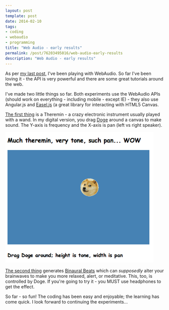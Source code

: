 ```yaml
---
layout: post
template: post
date: 2014-02-10
tags:
- coding
- webaudio
- programming
title: "Web Audio - early results"
permalink: /post/76203495016/web-audio-early-results
description: "Web Audio - early results"
---
```

As per [my last post](http://blog.randylubin.com/post/75460203979/experimenting-with-html5-web-audio), I've been playing with WebAudio. So far I've been loving it - the API is very powerful and there are some great tutorials around the web.

I've made two little things so far. Both experiments use the WebAudio APIs (should work on everything - including mobile - except IE) - they also use Angular.js and [Easel.js](http://www.createjs.com/#!/EaselJS) (a great library for interacting with HTML5 Canvas.

[The first thing](http://randylubin.github.io/Web-Audio-Experiments/#/theremin) is a Theremin - a crazy electronic instrument usually played with a wand. In my digital version, you drag [Doge](https://en.wikipedia.org/wiki/Doge_(meme)) around a canvas to make sound. The Y-axis is frequency and the X-axis is pan (left vs right speaker).

![](/images/b5bf1e40e4a0bbc3ac8f67c25715e1b144746f1b0adc90b43a05c33c9b423242.png)

[The second thing](http://randylubin.github.io/Web-Audio-Experiments/#/binaural) generates [Binaural Beats](https://en.wikipedia.org/wiki/Binaural_beats) which can _supposedly_ alter your brainwaves to make you more relaxed, alert, or meditative. This, too, is controlled by Doge. If you're going to try it - you MUST use headphones to get the effect.

So far - so fun! The coding has been easy and enjoyable; the learning has come quick. I look forward to continuing the experiments...
